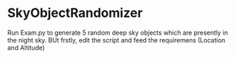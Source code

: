 # SkyObjectRandomizer
Run Exam.py to generate 5 random deep sky objects which are presently in the night sky. BUt frstly, edit the script and feed the requiremens (Location and Altitude)
